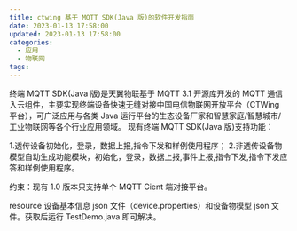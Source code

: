 ```yaml
---
title: ctwing 基于 MQTT SDK(Java 版)的软件开发指南
date: 2023-01-13 17:58:00
updated: 2023-01-13 17:58:00
categories:
  - 应用
  - 物联网
tags:
---
```


终端 MQTT SDK(Java 版)是天翼物联基于 MQTT 3.1 开源库开发的 MQTT 通信入云组件，主要实现终端设备快速无缝对接中国电信物联网开放平台（CTWing 平台），可广泛应用与各类 Java 运行平台的生态设备厂家和智慧家庭/智慧城市/工业物联网等各个行业应用领域。
现有终端 MQTT SDK(Java 版)支持功能：

1.透传设备初始化，登录，数据上报,指令下发和样例使用程序；
2.非透传设备物模型自动生成功能模块，初始化，登录，数据上报,事件上报,指令下发,指令下发应答和样例使用程序。

约束：现有 1.0 版本只支持单个 MQTT Cient 端对接平台。

resource 设备基本信息 json 文件（device.properties）和设备物模型 json 文件。获取后运行 TestDemo.java 即可解决。
